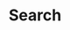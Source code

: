 ---
title: "Search" # in any language you want
layout: "search" # necessary for search
# url: "/archive"
# description: "Description for Search"
summary: "search"
placeholder: "入力して検索"
---